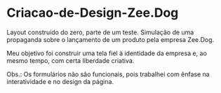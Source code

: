 # Criacao-de-Design-Zee.Dog
Layout construído do zero, parte de um teste. Simulação de uma propaganda sobre o lançamento de um produto pela empresa Zee.Dog.

Meu objetivo foi construir uma tela fiel à identidade da empresa e, ao mesmo tempo, com certa liberdade criativa.

Obs.: Os formulários não são funcionais, pois trabalhei com ênfase na interatividade e no design da página.
<br>
